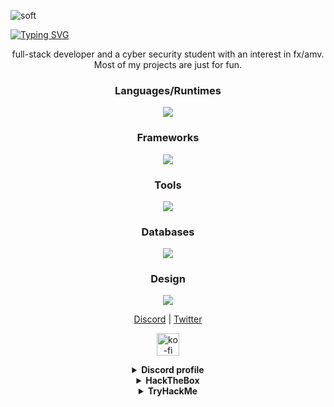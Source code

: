 ![soft](https://capsule-render.vercel.app/api?type=waving&fontAlignY=35&height=200&text=About%20Me&fontSize=30&color=gradient&customColorList=24&fontColor=purple)

<a href="https://git.io/typing-svg"><img src="https://readme-typing-svg.demolab.com?font=Roboto&duration=7000&pause=1000&color=D4D4D4FF&center=true&Center=true&width=900&lines=CTF+player;Full-stack+developer;electronics%2Frobotics+enthusiast;Graphic+Designer" alt="Typing SVG" /></a>

<div align="center">
full-stack developer and a cyber security student with an interest in fx/amv. <br>
Most of my projects are just for fun.
</div>

<h3 align="center">Languages/Runtimes</h3>
<div align="center" style="margin-top: 10px">
    <img src="https://skillicons.dev/icons?i=nodejs,typescript,javascript,cpp,css,py,rust,md,go,html&theme=dark" />
</div>

<h3 align="center">Frameworks</h3>
<div align="center">
    <img src="https://skillicons.dev/icons?i=react,nextjs,vuejs&theme=dark" />
</div>

<h3 align="center">Tools</h3>
<div align="center">
    <img src="https://skillicons.dev/icons?i=vscode,visualstudio,vim,powershell,bash,git&theme=dark" />
</div>

<h3 align="center">Databases</h3>
<div align="center">
    <img src="https://skillicons.dev/icons?i=sqlite,mysql,redis,mongodb&theme=dark" />
</div>

<h3 align="center">Design</h3>
<div align="center">
    <img src="https://skillicons.dev/icons?i=ae,ps,figma,bootstrap,pr&theme=dark" />
</div>

<p align="center">
    <a href="https://discord.gg/n6G62mEdR3">Discord</a> | <a href="https://twitter.com/CyberWerz">Twitter</a>
</p>

<p align="center">
  <a href="https://www.buymeacoffee.com/werz" target="_blank">
    <img height="36" style="border:0px;height:36px;" src="https://f1feederseriesdotcom.files.wordpress.com/2021/09/bmc-button-1.png?w=240" border='0' alt='ko-fi' />
  </a>
</p>

<details align="center">
  <summary><b>Discord profile</b></summary>
  <a href="https://discordapp.com/users/529705298802245633">
<img height="80px" src="https://discord.c99.nl/widget/theme-3/529705298802245633.png">
  </a>
<br></br>
    </details>

<details align="center">
  <summary><b>HackTheBox</b></summary>

  <a href="https://app.hackthebox.eu/profile/716133">
<img src="https://www.hackthebox.com/badge/image/716133" alt="Hack The Box">
  </a>
  <br></br>
  </details>
  
  <details align="center">
  <summary><b>TryHackMe</b></summary>

  <a href="https://tryhackme.com/p/0xwerz">
<img src="https://tryhackme-badges.s3.amazonaws.com/0xwerz.png" alt="TryHackMe">
  </a>
  <br></br>
  </details>
